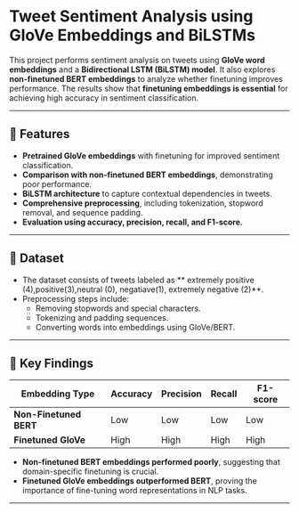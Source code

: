 # Tweet Sentiment Analysis using GloVe Embeddings and BiLSTMs  

This project performs sentiment analysis on tweets using **GloVe word embeddings** and a **Bidirectional LSTM (BiLSTM) model**. It also explores **non-finetuned BERT embeddings** to analyze whether finetuning improves performance. The results show that **finetuning embeddings is essential** for achieving high accuracy in sentiment classification.

---

## 📌 Features  
- **Pretrained GloVe embeddings** with finetuning for improved sentiment classification.  
- **Comparison with non-finetuned BERT embeddings**, demonstrating poor performance.  
- **BiLSTM architecture** to capture contextual dependencies in tweets.  
- **Comprehensive preprocessing**, including tokenization, stopword removal, and sequence padding.  
- **Evaluation using accuracy, precision, recall, and F1-score.**  

---

## 📂 Dataset  
- The dataset consists of tweets labeled as ** extremely positive (4),positive(3),neutral (0), negatiave(1), extremely negative (2)**.  
- Preprocessing steps include:  
  - Removing stopwords and special characters.  
  - Tokenizing and padding sequences.  
  - Converting words into embeddings using GloVe/BERT.

---

## 🚀 Key Findings  

| Embedding Type      | Accuracy | Precision | Recall | F1-score |
|--------------------|----------|-----------|--------|----------|
| **Non-Finetuned BERT** | Low | Low | Low | Low |
| **Finetuned GloVe** | High | High | High | High |

- **Non-finetuned BERT embeddings performed poorly**, suggesting that domain-specific finetuning is crucial.  
- **Finetuned GloVe embeddings outperformed BERT**, proving the importance of fine-tuning word representations in NLP tasks.  

---


